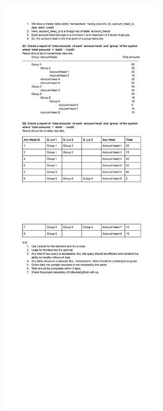 ![alt text](https://github.com/mdhedayet/Task-for-miaccounts/blob/main/pagetwo.jpg?raw=true)
![alt text](https://github.com/mdhedayet/Task-for-miaccounts/blob/main/pageone.jpg?raw=true)
